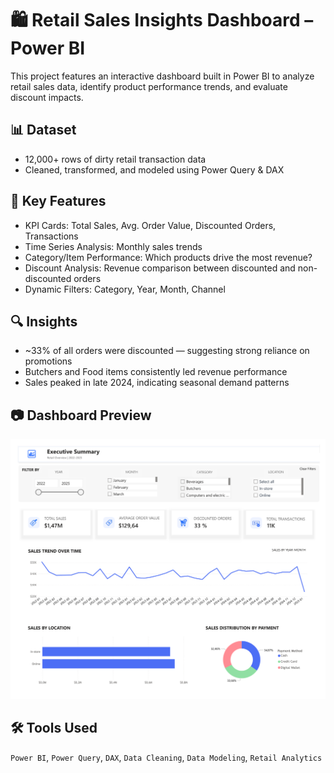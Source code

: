 # 🛍️ Retail Sales Insights Dashboard – Power BI

This project features an interactive dashboard built in Power BI to analyze retail sales data, identify product performance trends, and evaluate discount impacts.

## 📊 Dataset
- 12,000+ rows of dirty retail transaction data
- Cleaned, transformed, and modeled using Power Query & DAX

## 🔧 Key Features
- KPI Cards: Total Sales, Avg. Order Value, Discounted Orders, Transactions
- Time Series Analysis: Monthly sales trends
- Category/Item Performance: Which products drive the most revenue?
- Discount Analysis: Revenue comparison between discounted and non-discounted orders
- Dynamic Filters: Category, Year, Month, Channel

## 🔍 Insights
- ~33% of all orders were discounted — suggesting strong reliance on promotions
- Butchers and Food items consistently led revenue performance
- Sales peaked in late 2024, indicating seasonal demand patterns

## 📷 Dashboard Preview
![Dashboard Screenshot](retail_dashboard_thumbnail.png)

## 🛠️ Tools Used
`Power BI`, `Power Query`, `DAX`, `Data Cleaning`, `Data Modeling`, `Retail Analytics`
